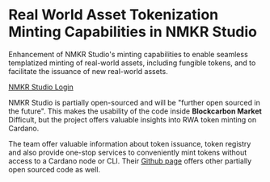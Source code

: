 # Real World Asset Tokenization Minting Capabilities in NMKR Studio

Enhancement of NMKR Studio's minting capabilities to enable seamless templatized minting of real-world assets, including fungible tokens, and to facilitate the issuance of new real-world assets.

[NMKR Studio Login](https://studio.nmkr.io/login/)

NMKR Studio is partially open-sourced and will be "further open sourced in the future". This makes the usability of the code inside **Blockcarbon Market** Difficult, but the project offers valuable insights into RWA token minting on Cardano.

The team offer valuable information about token issuance, token registry and also provide one-stop services to conveniently mint tokens without access to a Cardano node or CLI. Their [Github page](https://github.com/nftmakerio) offers other partially open sourced code as well.
